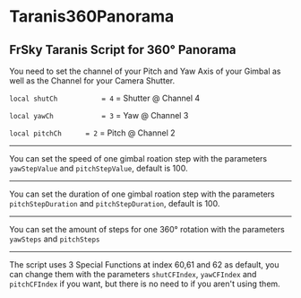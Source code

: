 # Taranis360Panorama
FrSky Taranis Script for 360° Panorama
---

You need to set the channel of your Pitch and Yaw Axis of your Gimbal as well as the Channel for your Camera Shutter.

`local shutCh			= 4` = Shutter @ Channel 4

`local yawCh			= 3` = Yaw @ Channel 3

`local pitchCh		= 2` = Pitch @ Channel 2

---

You can set the speed of one gimbal roation step with the parameters `yawStepValue` and `pitchStepValue`, default is 100.

---

You can set the duration of one gimbal roation step with the parameters `pitchStepDuration` and `pitchStepDuration`, default is 100.

---

You can set the amount of steps for one 360° rotation with the parameters `yawSteps` and `pitchSteps`

---

The script uses 3 Special Functions at index 60,61 and 62 as default, you can change them with the parameters `shutCFIndex`, `yawCFIndex` and `pitchCFIndex` if you want, but there is no need to if you aren't using them.


